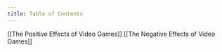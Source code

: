 ```yaml
---
title: Table of Contents
---
```

[[The Positive Effects of Video Games]]
[[The Negative Effects of Video Games]]
